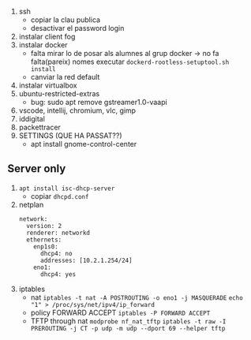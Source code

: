 1. ssh
    - copiar la clau publica
    - desactivar el password login
1. instalar client fog
1. instalar docker
    - falta mirar lo de posar als alumnes al grup docker -> no fa falta(pareix) nomes executar
      `dockerd-rootless-setuptool.sh install`
    - canviar la red default
1. instalar virtualbox
1. ubuntu-restricted-extras
    - bug: sudo apt remove gstreamer1.0-vaapi
1. vscode, intellij, chromium, vlc, gimp
1. iddigital
1. packettracer
1. SETTINGS (QUE HA PASSAT??)
    - apt install gnome-control-center

## Server only
1. `apt install isc-dhcp-server`
    - copiar `dhcpd.conf`
1. netplan
    ```
    network:
      version: 2
      renderer: networkd
      ethernets:
        enp1s0:
          dhcp4: no
          addresses: [10.2.1.254/24]
        eno1:
          dhcp4: yes
    ```
1. iptables
    - nat
        `iptables -t nat -A POSTROUTING -o eno1 -j MASQUERADE`
        `echo "1" > /proc/sys/net/ipv4/ip_forward`
    - policy  FORWARD ACCEPT
        `iptables -P FORWARD ACCEPT`
    - TFTP through nat
        `modprobe nf_nat_tftp`
        `iptables -t raw -I PREROUTING -j CT -p udp -m udp --dport 69 --helper tftp`      
